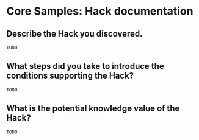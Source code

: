 # Core Samples: Hack documentation

## Describe the Hack you discovered.

`TODO`

## What steps did you take to introduce the conditions supporting the Hack?

`TODO`

## What is the potential knowledge value of the Hack?

`TODO`